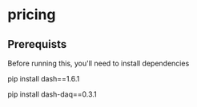 # pricing

## Prerequists

Before running this, you'll need to install dependencies

pip install dash==1.6.1 

pip install dash-daq==0.3.1
